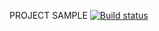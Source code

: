 PROJECT SAMPLE  [![Build status](https://ci.appveyor.com/api/projects/status/x4gosry4duko6pw4?svg=true)](https://ci.appveyor.com/project/KolukaYulia/deliverycard)
